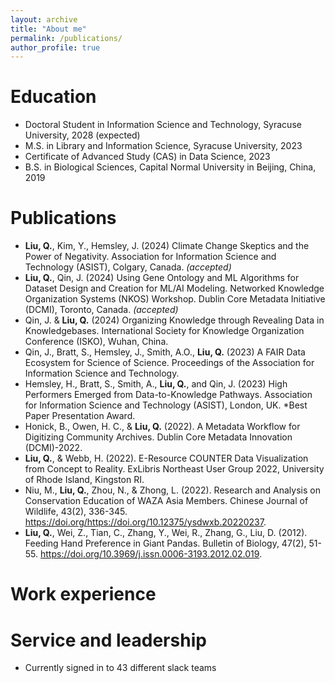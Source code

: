 ```yaml
---
layout: archive
title: "About me"
permalink: /publications/
author_profile: true
---
```


Education
======
* Doctoral Student in Information Science and Technology, Syracuse University, 2028 (expected)
* M.S. in Library and Information Science, Syracuse University, 2023
* Certificate of Advanced Study (CAS) in Data Science, 2023
* B.S. in Biological Sciences, Capital Normal University in Beijing, China,  2019

Publications
======
* **Liu, Q.**, Kim, Y., Hemsley, J. (2024) Climate Change Skeptics and the Power of Negativity. Association for Information Science and Technology (ASIST), Colgary, Canada. *(accepted)*
* **Liu, Q.**, Qin, J. (2024) Using Gene Ontology and ML Algorithms for Dataset Design and Creation for ML/AI Modeling. Networked Knowledge Organization Systems (NKOS) Workshop. Dublin Core Metadata Initiative (DCMI), Toronto, Canada. *(accepted)*
* Qin, J. & **Liu, Q.** (2024) Organizing Knowledge through Revealing Data in Knowledgebases.
International Society for Knowledge Organization Conference (ISKO), Wuhan, China.
* Qin, J., Bratt, S., Hemsley, J., Smith, A.O., **Liu, Q.** (2023) A FAIR Data Ecosystem for
Science of Science. Proceedings of the Association for Information Science and
Technology.
* Hemsley, H., Bratt, S., Smith, A., **Liu, Q.**, and Qin, J. (2023) High Performers Emerged
from Data-to-Knowledge Pathways. Association for Information Science and Technology
(ASIST), London, UK. *Best Paper Presentation Award.
* Honick, B., Owen, H. C., & **Liu, Q.** (2022). A Metadata Workflow for Digitizing
Community Archives. Dublin Core Metadata Innovation (DCMI)-2022.
* **Liu, Q.**, & Webb, H. (2022). E-Resource COUNTER Data Visualization from Concept to
Reality. ExLibris Northeast User Group 2022, University of Rhode Island, Kingston RI.
* Niu, M., **Liu, Q.**, Zhou, N., & Zhong, L. (2022). Research and Analysis on Conservation
Education of WAZA Asia Members. Chinese Journal of Wildlife, 43(2), 336-345.
https://doi.org/https://doi.org/10.12375/ysdwxb.20220237.
* **Liu, Q.**, Wei, Z., Tian, C., Zhang, Y., Wei, R., Zhang, G., Liu, D. (2012). Feeding Hand
Preference in Giant Pandas. Bulletin of Biology, 47(2), 51-55.
https://doi.org/10.3969/j.issn.0006-3193.2012.02.019.

Work experience
======

  
Service and leadership
======
* Currently signed in to 43 different slack teams
